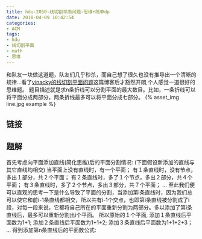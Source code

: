 ```yaml
---
title: hdu-2050-线切割平面问题-思维+简单dp
date: 2018-04-09 10:42:54
categories:
- ACM
tags:
- hdu
- 线切割平面
- math
- 思维
---
```

和队友一块做这道题，队友们几乎秒杀，而自己想了很久也没有推导出一个清晰的规律...看了[vinacky的线切割平面问题](https://blog.csdn.net/vinacky/article/details/8958326)这篇博客后才豁然开朗,个人感觉一道很好的思维题。
题目描述就是求n条折线可以分割平面的最大数目。比如，一条折线可以将平面分成两部分，两条折线最多可以将平面分成七部分。
{% asset_img line.jpg example %}

## 链接

## 题解
首先考虑向平面添加直线(简化思维)后的平面分割情况:
(下面假设新添加的直线与其它直线均相交)
当平面上没有直线时，有一个平面；
有１条直线时，没有节点，多出１部分，共２个平面；
有２条直线时，多了１个节点，多出２部分，共４个平面；
有３条直线时，多了２个节点，多出３部分，共７个平面；
...
至此我们便可以直观的思考一下是什么导致了平面的分割，当添加第i条直线时，因为我们总可以使它和前i-1条直线都相交，所以共有i-1个交点，也即第i条直线被分割成了i段，对每一段来说，它都将自己所在的平面重新分割为两部分。多以添加了第i条直线后，最多可以重新分割出i个平面。
所以原始的１个平面,
添加１条直线后平面数为1+1;
添加２条直线后平面数为1+1+2;
添加３条直线后平面数为1+1+2+3；
...
得到添加第n条直线后的平面数公式:



